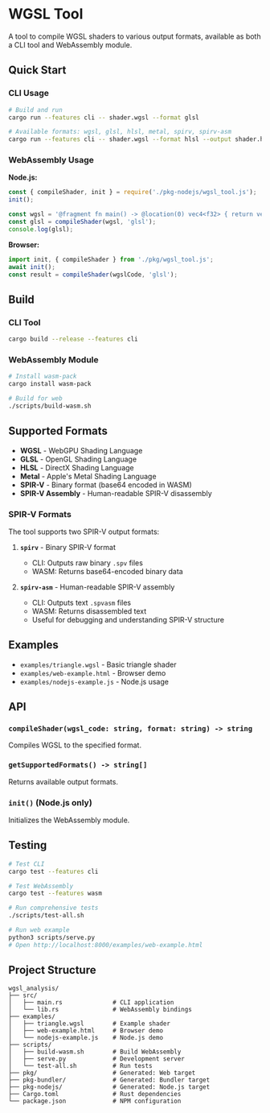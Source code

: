 # WGSL Tool

A tool to compile WGSL shaders to various output formats, available as both a CLI tool and WebAssembly module.

## Quick Start

### CLI Usage
```bash
# Build and run
cargo run --features cli -- shader.wgsl --format glsl

# Available formats: wgsl, glsl, hlsl, metal, spirv, spirv-asm
cargo run --features cli -- shader.wgsl --format hlsl --output shader.hlsl
```

### WebAssembly Usage

**Node.js:**
```javascript
const { compileShader, init } = require('./pkg-nodejs/wgsl_tool.js');
init();

const wgsl = '@fragment fn main() -> @location(0) vec4<f32> { return vec4<f32>(1.0, 0.0, 0.0, 1.0); }';
const glsl = compileShader(wgsl, 'glsl');
console.log(glsl);
```

**Browser:**
```javascript
import init, { compileShader } from './pkg/wgsl_tool.js';
await init();
const result = compileShader(wgslCode, 'glsl');
```

## Build

### CLI Tool
```bash
cargo build --release --features cli
```

### WebAssembly Module
```bash
# Install wasm-pack
cargo install wasm-pack

# Build for web
./scripts/build-wasm.sh
```

## Supported Formats

- **WGSL** - WebGPU Shading Language
- **GLSL** - OpenGL Shading Language  
- **HLSL** - DirectX Shading Language
- **Metal** - Apple's Metal Shading Language
- **SPIR-V** - Binary format (base64 encoded in WASM)
- **SPIR-V Assembly** - Human-readable SPIR-V disassembly

### SPIR-V Formats

The tool supports two SPIR-V output formats:

1. **`spirv`** - Binary SPIR-V format
   - CLI: Outputs raw binary `.spv` files
   - WASM: Returns base64-encoded binary data

2. **`spirv-asm`** - Human-readable SPIR-V assembly
   - CLI: Outputs text `.spvasm` files  
   - WASM: Returns disassembled text
   - Useful for debugging and understanding SPIR-V structure

## Examples

- `examples/triangle.wgsl` - Basic triangle shader
- `examples/web-example.html` - Browser demo
- `examples/nodejs-example.js` - Node.js usage

## API

### `compileShader(wgsl_code: string, format: string) -> string`
Compiles WGSL to the specified format.

### `getSupportedFormats() -> string[]`
Returns available output formats.

### `init()` (Node.js only)
Initializes the WebAssembly module.

## Testing

```bash
# Test CLI
cargo test --features cli

# Test WebAssembly  
cargo test --features wasm

# Run comprehensive tests
./scripts/test-all.sh

# Run web example
python3 scripts/serve.py
# Open http://localhost:8000/examples/web-example.html
```

## Project Structure

```
wgsl_analysis/
├── src/
│   ├── main.rs              # CLI application
│   └── lib.rs               # WebAssembly bindings
├── examples/
│   ├── triangle.wgsl        # Example shader
│   ├── web-example.html     # Browser demo
│   └── nodejs-example.js    # Node.js demo
├── scripts/
│   ├── build-wasm.sh        # Build WebAssembly
│   ├── serve.py             # Development server
│   └── test-all.sh          # Run tests
├── pkg/                     # Generated: Web target
├── pkg-bundler/             # Generated: Bundler target
├── pkg-nodejs/              # Generated: Node.js target
├── Cargo.toml               # Rust dependencies
└── package.json             # NPM configuration
```
